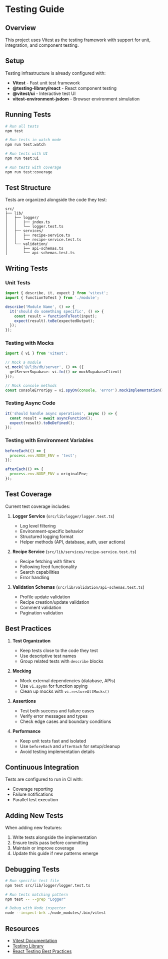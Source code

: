 # Testing Guide

## Overview

This project uses Vitest as the testing framework with support for unit, integration, and component testing.

## Setup

Testing infrastructure is already configured with:
- **Vitest** - Fast unit test framework
- **@testing-library/react** - React component testing
- **@vitest/ui** - Interactive test UI
- **vitest-environment-jsdom** - Browser environment simulation

## Running Tests

```bash
# Run all tests
npm test

# Run tests in watch mode
npm run test:watch

# Run tests with UI
npm run test:ui

# Run tests with coverage
npm run test:coverage
```

## Test Structure

Tests are organized alongside the code they test:

```
src/
├── lib/
│   ├── logger/
│   │   ├── index.ts
│   │   └── logger.test.ts
│   ├── services/
│   │   ├── recipe-service.ts
│   │   └── recipe-service.test.ts
│   └── validation/
│       ├── api-schemas.ts
│       └── api-schemas.test.ts
```

## Writing Tests

### Unit Tests

```typescript
import { describe, it, expect } from 'vitest';
import { functionToTest } from './module';

describe('Module Name', () => {
  it('should do something specific', () => {
    const result = functionToTest(input);
    expect(result).toBe(expectedOutput);
  });
});
```

### Testing with Mocks

```typescript
import { vi } from 'vitest';

// Mock a module
vi.mock('@/lib/db/server', () => ({
  getServerSupabase: vi.fn(() => mockSupabaseClient)
}));

// Mock console methods
const consoleErrorSpy = vi.spyOn(console, 'error').mockImplementation(() => {});
```

### Testing Async Code

```typescript
it('should handle async operations', async () => {
  const result = await asyncFunction();
  expect(result).toBeDefined();
});
```

### Testing with Environment Variables

```typescript
beforeEach(() => {
  process.env.NODE_ENV = 'test';
});

afterEach(() => {
  process.env.NODE_ENV = originalEnv;
});
```

## Test Coverage

Current test coverage includes:

1. **Logger Service** (`src/lib/logger/logger.test.ts`)
   - Log level filtering
   - Environment-specific behavior
   - Structured logging format
   - Helper methods (API, database, auth, user actions)

2. **Recipe Service** (`src/lib/services/recipe-service.test.ts`)
   - Recipe fetching with filters
   - Following feed functionality
   - Search capabilities
   - Error handling

3. **Validation Schemas** (`src/lib/validation/api-schemas.test.ts`)
   - Profile update validation
   - Recipe creation/update validation
   - Comment validation
   - Pagination validation

## Best Practices

1. **Test Organization**
   - Keep tests close to the code they test
   - Use descriptive test names
   - Group related tests with `describe` blocks

2. **Mocking**
   - Mock external dependencies (database, APIs)
   - Use `vi.spyOn` for function spying
   - Clean up mocks with `vi.restoreAllMocks()`

3. **Assertions**
   - Test both success and failure cases
   - Verify error messages and types
   - Check edge cases and boundary conditions

4. **Performance**
   - Keep unit tests fast and isolated
   - Use `beforeEach` and `afterEach` for setup/cleanup
   - Avoid testing implementation details

## Continuous Integration

Tests are configured to run in CI with:
- Coverage reporting
- Failure notifications
- Parallel test execution

## Adding New Tests

When adding new features:
1. Write tests alongside the implementation
2. Ensure tests pass before committing
3. Maintain or improve coverage
4. Update this guide if new patterns emerge

## Debugging Tests

```bash
# Run specific test file
npm test src/lib/logger/logger.test.ts

# Run tests matching pattern
npm test -- --grep "Logger"

# Debug with Node inspector
node --inspect-brk ./node_modules/.bin/vitest
```

## Resources

- [Vitest Documentation](https://vitest.dev/)
- [Testing Library](https://testing-library.com/)
- [React Testing Best Practices](https://kentcdodds.com/blog/common-mistakes-with-react-testing-library)